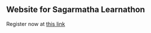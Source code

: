 ## Website for Sagarmatha Learnathon

Register now at [this link](https://bit.ly/sagarmatha-learnathon)